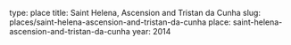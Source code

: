 type: place
title: Saint Helena, Ascension and Tristan da Cunha
slug: places/saint-helena-ascension-and-tristan-da-cunha
place: saint-helena-ascension-and-tristan-da-cunha
year: 2014
